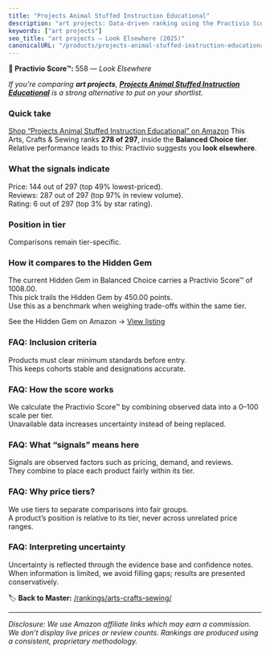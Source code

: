 ```yaml
---
title: "Projects Animal Stuffed Instruction Educational"
description: "art projects: Data-driven ranking using the Practivio Score™. Positioned by quality, value, demand, findability, momentum."
keywords: ["art projects"]
seo_title: "art projects — Look Elsewhere (2025)"
canonicalURL: "/products/projects-animal-stuffed-instruction-educational-B0F312W9SV/"
---
```


**🚫 Practivio Score™:** 558 — _Look Elsewhere_


*If you're comparing **art projects**, **[Projects Animal Stuffed Instruction Educational](https://www.amazon.com/dp/B0F312W9SV?tag=practivio-20)** is a strong alternative to put on your shortlist.*
### Quick take
[Shop “Projects Animal Stuffed Instruction Educational” on Amazon](https://www.amazon.com/dp/B0F312W9SV?tag=practivio-20)
This Arts, Crafts & Sewing ranks **278 of 297**, inside the **Balanced Choice tier**.  
Relative performance leads to this: Practivio suggests you **look elsewhere**.

### What the signals indicate
Price: 144 out of 297 (top 49% lowest-priced).  
Reviews: 287 out of 297 (top 97% in review volume).  
Rating: 6 out of 297 (top 3% by star rating).  

### Position in tier
Comparisons remain tier-specific.

### How it compares to the Hidden Gem
The current Hidden Gem in Balanced Choice carries a Practivio Score™ of 1008.00.  
This pick trails the Hidden Gem by 450.00 points.  
Use this as a benchmark when weighing trade-offs within the same tier.  

See the Hidden Gem on Amazon → [View listing](https://www.amazon.com/dp/B09XR2LHHL?tag=practivio-20)

### FAQ: Inclusion criteria
Products must clear minimum standards before entry.  
This keeps cohorts stable and designations accurate.

### FAQ: How the score works
We calculate the Practivio Score™ by combining observed data into a 0–100 scale per tier.  
Unavailable data increases uncertainty instead of being replaced.

### FAQ: What “signals” means here
Signals are observed factors such as pricing, demand, and reviews.  
They combine to place each product fairly within its tier.

### FAQ: Why price tiers?
We use tiers to separate comparisons into fair groups.  
A product’s position is relative to its tier, never across unrelated price ranges.

### FAQ: Interpreting uncertainty
Uncertainty is reflected through the evidence base and confidence notes.  
When information is limited, we avoid filling gaps; results are presented conservatively.


🏷️ **Back to Master:** [/rankings/arts-crafts-sewing/](/rankings/arts-crafts-sewing/)

---
_Disclosure: We use Amazon affiliate links which may earn a commission. We don’t display live prices or review counts. Rankings are produced using a consistent, proprietary methodology._
